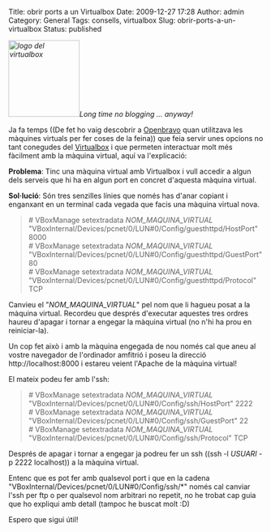 Title: obrir ports a un Virtualbox
Date: 2009-12-27 17:28
Author: admin
Category: General
Tags: consells, virtualbox
Slug: obrir-ports-a-un-virtualbox
Status: published

*[<img src="http://gil.badall.net/wp-content/uploads/2008/03/vbox.png" title="logo del virtualbox" class="alignright size-full wp-image-314" width="140" height="151" />](http://gil.badall.net/wp-content/uploads/2008/03/vbox.png)Long time no blogging ... anyway!*

Ja fa temps ((De fet ho vaig descobrir a [Openbravo](http://www.openbravo.com "Lloc web d'Openbravo un ERP open source") quan utilitzava les màquines virtuals per fer coses de la feina)) que feia servir unes opcions no tant conegudes del [Virtualbox](http://www.virtualbox.org "Lloc web del projecte Virtualbox una eina per a crear i gestionar màquines virtuals") i que permeten interactuar molt més fàcilment amb la màquina virtual, aquí va l'explicació:

**Problema**: Tinc una màquina virtual amb Virtualbox i vull accedir a algun dels serveis que hi ha en algun port en concret d'aquesta màquina virtual.

**Sol·lució**: Són tres senzilles línies que només has d'anar copiant i enganxant en un terminal cada vegada que facis una màquina virtual nova.

> ﻿# VBoxManage setextradata *NOM_MAQUINA_VIRTUAL* "VBoxInternal/Devices/pcnet/0/LUN#0/Config/guesthttpd/HostPort" 8000  
> \# VBoxManage setextradata *NOM_MAQUINA_VIRTUAL* "VBoxInternal/Devices/pcnet/0/LUN#0/Config/guesthttpd/GuestPort" 80  
> \# VBoxManage setextradata *NOM_MAQUINA_VIRTUAL* "VBoxInternal/Devices/pcnet/0/LUN#0/Config/guesthttpd/Protocol" TCP

Canvieu el "*NOM_MAQUINA_VIRTUAL*" pel nom que li hagueu posat a la màquina virtual. Recordeu que després d'executar aquestes tres ordres haureu d'apagar i tornar a engegar la màquina virtual (no n'hi ha prou en reiniciar-la).

Un cop fet això i amb la màquina engegada de nou només cal que aneu al vostre navegador de l'ordinador amfitrió i poseu la direcció http://localhost:8000 i estareu veient l'Apache de la màquina virtual!

El mateix podeu fer amb l'ssh:

> ﻿# VBoxManage setextradata *NOM_MAQUINA_VIRTUAL* "VBoxInternal/Devices/pcnet/0/LUN#0/Config/ssh/HostPort" 2222  
> \# VBoxManage setextradata *NOM_MAQUINA_VIRTUAL* "VBoxInternal/Devices/pcnet/0/LUN#0/Config/ssh/GuestPort" 22  
> \# VBoxManage setextradata *NOM_MAQUINA_VIRTUAL* "VBoxInternal/Devices/pcnet/0/LUN#0/Config/ssh/Protocol" TCP

Després de apagar i tornar a engegar ja podreu fer un ssh ((ssh -l *USUARI* -p 2222 localhost)) a la màquina virtual.

Entenc que es pot fer amb qualsevol port i que en la cadena "VBoxInternal/Devices/pcnet/0/LUN#0/Config/ssh/\*" només cal canviar l'ssh per ftp o per qualsevol nom arbitrari no repetit, no he trobat cap guia que ho expliqui amb detall (tampoc he buscat molt :D)

Espero que sigui útil!
